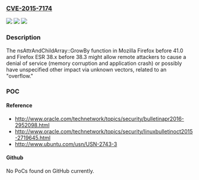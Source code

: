 ### [CVE-2015-7174](https://cve.mitre.org/cgi-bin/cvename.cgi?name=CVE-2015-7174)
![](https://img.shields.io/static/v1?label=Product&message=n%2Fa&color=blue)
![](https://img.shields.io/static/v1?label=Version&message=n%2Fa%20&color=brightgreen)
![](https://img.shields.io/static/v1?label=Vulnerability&message=n%2Fa&color=brightgreen)

### Description

The nsAttrAndChildArray::GrowBy function in Mozilla Firefox before 41.0 and Firefox ESR 38.x before 38.3 might allow remote attackers to cause a denial of service (memory corruption and application crash) or possibly have unspecified other impact via unknown vectors, related to an "overflow."

### POC

#### Reference
- http://www.oracle.com/technetwork/topics/security/bulletinapr2016-2952098.html
- http://www.oracle.com/technetwork/topics/security/linuxbulletinoct2015-2719645.html
- http://www.ubuntu.com/usn/USN-2743-3

#### Github
No PoCs found on GitHub currently.

